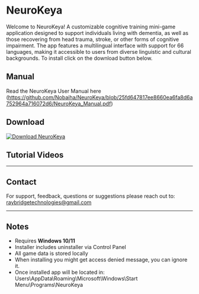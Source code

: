 # NeuroKeya
Welcome to NeuroKeya! A customizable cognitive training mini-game application designed to support individuals living with dementia, as well as those recovering from head trauma, stroke, or other forms of cognitive impairment. 
The app features a multilingual interface with support for 66 languages, making it accessible to users from diverse linguistic and cultural backgrounds. To install click on the download button below. 

## Manual

Read the NeuroKeya User Manual here (https://github.com/Nobaiha/NeuroKeya/blob/25fd647817ee8660ea6fa8d6a752964a716072d6/NeuroKeya_Manual.pdf)

## Download

[![Download NeuroKeya](https://img.shields.io/badge/Download-Windows%20Installer-blue?style=for-the-badge&logo=windows)](https://github.com/Nobaiha/NeuroKeya/releases/tag/v0.1)

## Tutorial Videos



---

##  Contact

For support, feedback, questions or suggestions please reach out to:  
[raybridgetechnologies@gmail.com](mailto:raybridgetechnologies@gmail.com)

---

## Notes

- Requires **Windows 10/11**  
- Installer includes uninstaller via Control Panel  
- All game data is stored locally
- When installing you might get access denied message, you can ignore it.
- Once installed app will be located in: Users\AppData\Roaming\Microsoft\Windows\Start Menu\Programs\NeuroKeya
